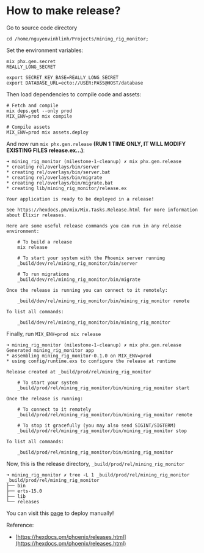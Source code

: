 # How to make release?

Go to source code directory
```shell
cd /home/nguyenvinhlinh/Projects/mining_rig_monitor;
```

Set the environment variables:

```shell
mix phx.gen.secret
REALLY_LONG_SECRET

export SECRET_KEY_BASE=REALLY_LONG_SECRET
export DATABASE_URL=ecto://USER:PASS@HOST/database
```

Then load dependencies to compile code and assets:

```shell
# Fetch and compile
mix deps.get --only prod
MIX_ENV=prod mix compile

# Compile assets
MIX_ENV=prod mix assets.deploy
```

And now run `mix phx.gen.release` **(RUN 1 TIME ONLY, IT WILL MODIFY EXISTING FILES release.ex...)**:

```shell
➜ mining_rig_monitor (milestone-1-cleanup) ✗ mix phx.gen.release
* creating rel/overlays/bin/server
* creating rel/overlays/bin/server.bat
* creating rel/overlays/bin/migrate
* creating rel/overlays/bin/migrate.bat
* creating lib/mining_rig_monitor/release.ex

Your application is ready to be deployed in a release!

See https://hexdocs.pm/mix/Mix.Tasks.Release.html for more information about Elixir releases.

Here are some useful release commands you can run in any release environment:

    # To build a release
    mix release

    # To start your system with the Phoenix server running
    _build/dev/rel/mining_rig_monitor/bin/server

    # To run migrations
    _build/dev/rel/mining_rig_monitor/bin/migrate

Once the release is running you can connect to it remotely:

    _build/dev/rel/mining_rig_monitor/bin/mining_rig_monitor remote

To list all commands:

    _build/dev/rel/mining_rig_monitor/bin/mining_rig_monitor

```

Finally, run `MIX_ENV=prod mix release`

```shell
➜ mining_rig_monitor (milestone-1-cleanup) ✗ mix phx.gen.release
Generated mining_rig_monitor app
* assembling mining_rig_monitor-0.1.0 on MIX_ENV=prod
* using config/runtime.exs to configure the release at runtime

Release created at _build/prod/rel/mining_rig_monitor

    # To start your system
    _build/prod/rel/mining_rig_monitor/bin/mining_rig_monitor start

Once the release is running:

    # To connect to it remotely
    _build/prod/rel/mining_rig_monitor/bin/mining_rig_monitor remote

    # To stop it gracefully (you may also send SIGINT/SIGTERM)
    _build/prod/rel/mining_rig_monitor/bin/mining_rig_monitor stop

To list all commands:

    _build/prod/rel/mining_rig_monitor/bin/mining_rig_monitor

```


Now, this is the release directory, `_build/prod/rel/mining_rig_monitor`
```shell
➜ mining_rig_monitor ✗ tree -L 1 _build/prod/rel/mining_rig_monitor
_build/prod/rel/mining_rig_monitor
├── bin
├── erts-15.0
├── lib
└── releases
```

You can visit this [page](../04.09-How-to-deploy-manully/) to deploy manually!


Reference:

- [https://hexdocs.pm/phoenix/releases.html](https://hexdocs.pm/phoenix/releases.html)
